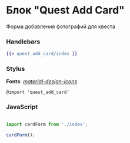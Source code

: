 # Блок "Quest Add Card"

Форма добавления фотографий для квеста

### Handlebars

```handlebars
{{> quest_add_card/index }}
```

### Stylus

**Fonts**: [*material-design-icons*](https://github.com/google/material-design-icons)

```stylus
@import 'quest_add_card'
```

### JavaScript

```javascript

import cardForm from './index';

cardForm();
```
